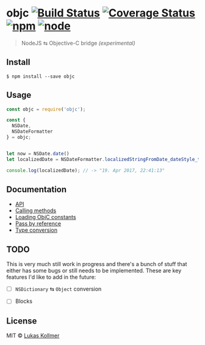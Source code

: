 # objc [![Build Status](https://img.shields.io/travis/lukaskollmer/objc.svg?style=flat-square)](https://travis-ci.org/lukaskollmer/objc) [![Coverage Status](https://img.shields.io/coveralls/lukaskollmer/objc.svg?style=flat-square)](https://coveralls.io/github/lukaskollmer/objc?branch=master) [![npm](https://img.shields.io/npm/v/objc.svg?style=flat-square)](https://www.npmjs.com/package/objc) [![node](https://img.shields.io/node/v/objc.svg?style=flat-square)](https://www.npmjs.com/package/objc)

> NodeJS ⇆ Objective-C bridge _(experimental)_


## Install

```
$ npm install --save objc
```


## Usage

```js
const objc = require('objc');

const {
  NSDate,
  NSDateFormatter
} = objc;


let now = NSDate.date()
let localizedDate = NSDateFormatter.localizedStringFromDate_dateStyle_timeStyle_(now, 2, 2);

console.log(localizedDate); // -> "19. Apr 2017, 22:41:13"

```

## Documentation

- [API](https://lukaskollmer.github.io/objc/api.html)
- [Calling methods](https://lukaskollmer.github.io/objc/calling-methods.html)
- [Loading ObjC constants](https://lukaskollmer.github.io/objc/loading-objc-constants.html)
- [Pass by reference](https://lukaskollmer.github.io/objc/pass-by-reference.html)
- [Type conversion](https://lukaskollmer.github.io/objc/type-conversion.html)



## TODO
This is very much still work in progress and there's a bunch of stuff that either has some bugs or still needs to be implemented. These are key features I'd like to add in the future:
- [ ] `NSDictionary` ⇆ `Object` conversion
- [ ] Blocks


## License

MIT © [Lukas Kollmer](https://lukas.vip)
